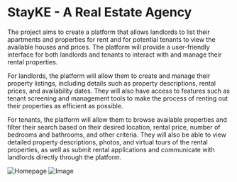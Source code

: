 # StayKE - A Real Estate Agency
The project aims to create a platform that allows landlords to list their apartments and properties for rent and for potential tenants to view the available houses and prices. The platform will provide a user-friendly interface for both landlords and tenants to interact with and manage their rental properties.

For landlords, the platform will allow them to create and manage their property listings, including details such as property descriptions, rental prices, and availability dates. They will also have access to features such as tenant screening and management tools to make the process of renting out their properties as efficient as possible.

For tenants, the platform will allow them to browse available properties and filter their search based on their desired location, rental price, number of bedrooms and bathrooms, and other criteria. They will also be able to view detailed property descriptions, photos, and virtual tours of the rental properties, as well as submit rental applications and communicate with landlords directly through the platform.

![Homepage](https://res.cloudinary.com/breivaco/image/upload/v1679864230/simplefolio/stayke_-_Asset_1_zjsdk2.png)
![Image](https://res.cloudinary.com/breivaco/image/upload/v1679864203/simplefolio/stayke_-_Asset_3_artrs4.png)
